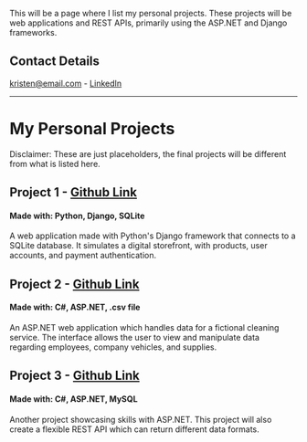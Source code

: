 This will be a page where I list my personal projects. These projects will be web applications and REST APIs, primarily using the ASP.NET and Django frameworks. 
## Contact Details
[kristen@email.com](google.com) - [LinkedIn](http://linkedin.com)
___

# My Personal Projects
Disclaimer: These are just placeholders, the final projects will be different from what is listed here.
## **Project 1 - [Github Link](github.com)**
#### Made with: Python, Django, SQLite
A web application made with Python's Django framework that connects to a SQLite database. It simulates a digital storefront, with products, user accounts, and payment authentication.
## **Project 2 - [Github Link](github.com)**
#### Made with: C#, ASP.NET, .csv file
An ASP.NET web application which handles data for a fictional cleaning service. The interface allows the user to view and manipulate data regarding employees, company vehicles, and supplies. 
## **Project 3 - [Github Link](github.com)**
#### Made with: C#, ASP.NET, MySQL
Another project showcasing skills with ASP.NET. This project will also create a flexible REST API which can return different data formats.
